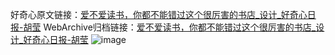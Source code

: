 好奇心原文链接：[爱不爱读书，你都不能错过这个很厉害的书店_设计_好奇心日报-胡莹](https://www.qdaily.com/articles/3147.html)
WebArchive归档链接：[爱不爱读书，你都不能错过这个很厉害的书店_设计_好奇心日报-胡莹](http://web.archive.org/web/20190623151603/https://www.qdaily.com/articles/3147.html)
![image](http://ww3.sinaimg.cn/large/007d5XDply1g3v6of7ptdj30u04y1b29)